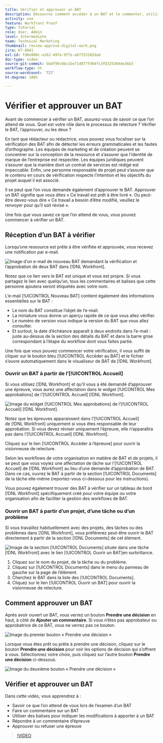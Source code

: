 ```yaml
---
title: Vérifier et approuver un BAT
description: Découvrez comment accéder à un BAT et le commenter, utiliser des balises pour indiquer les modifications nécessaires, répondre aux commentaires d’un BAT et prendre une décision sur un BAT dans  [!DNL Workfront].
activity: use
feature: Workfront Proof
type: Tutorial
role: User, Admin
level: Intermediate
team: Technical Marketing
thumbnail: review-approve-digital-work.png
jira: KT-8841
exl-id: fd6e008c-a162-49fa-9f7e-ab7333165dad
doc-type: video
source-git-commit: bbdf99c6bc1be714077fd94fc3f8325394de36b3
workflow-type: ht
source-wordcount: '727'
ht-degree: 100%

---
```


# Vérifier et approuver un BAT

Avant de commencer à vérifier un BAT, assurez-vous de savoir ce que l’on attend de vous. Quel est votre rôle dans le processus de relecture ? Vérifier le BAT, l’approuver, ou les deux ?

En tant que rédacteur ou rédactrice, vous pouvez vous focaliser sur la vérification des BAT afin de détecter les erreurs grammaticales et les fautes d’orthographe. Les équipes de marketing et de création peuvent se concentrer sur la conception de la ressource et s’assurer que l’identité de marque de l’entreprise est respectée. Les équipes juridiques peuvent s’assurer que la manière dont un contrat de services est rédigé est impeccable. Enfin, une personne responsable de projet peut s’assurer que le contenu en cours de vérification respecte l’intention et les objectifs du projet auquel il est associé.

Il se peut que l’on vous demande également d’approuver le BAT. Approuver un BAT signifie que vous dites « Ce travail est prêt à être livré ». Ou peut-être devez-vous dire « Ce travail a besoin d’être modifié, veuillez le renvoyer pour qu’il soit révisé ».

Une fois que vous savez ce que l’on attend de vous, vous pouvez commencer à vérifier un BAT.

## Réception d’un BAT à vérifier

Lorsqu’une ressource est prête à être vérifiée et approuvée, vous recevez une notification par e-mail.

![Image d’un e-mail de nouveau BAT demandant la vérification et l’approbation de deux BAT dans [!DNL  Workfront].](assets/new-proof-emails.png)

Notez que ce lien vers le BAT est unique et vous est propre. Si vous partagez le lien avec quelqu’un, tous les commentaires et balises que cette personne ajoutera seront étiquetés avec votre nom.

L’e-mail [!UICONTROL Nouveau BAT] contient également des informations essentielles sur le BAT :

* Le nom du BAT constitue l’objet de l’e-mail.
* La miniature vous donne un aperçu rapide de ce que vous allez vérifier.
* Le numéro de version vous indique la version du BAT que vous allez consulter.
* Et surtout, la date d’échéance apparaît à deux endroits dans l’e-mail : juste au-dessus de la section des détails du BAT et dans la barre grise correspondant à l’étape du workflow dont vous faites partie.

Une fois que vous pouvez commencer votre vérification, il vous suffit de cliquer sur le bouton bleu [!UICONTROL Accéder au BAT] et le fichier s’ouvre automatiquement dans le visualiseur de BAT de [!DNL Workfront].

### Ouvrir un BAT à partir de l’[!UICONTROL Accueil]

Si vous utilisez [!DNL Workfront] et qu’il vous a été demandé d’approuver une épreuve, vous aurez une affectation dans le widget [!UICONTROL Mes approbations] de l’[!UICONTROL Accueil] [!DNL Workfront].

![Image du widget [!UICONTROL Mes approbations] de l’[!UICONTROL Accueil] [!DNL Workfront].](assets/open-proof-from-home.png)

Notez que les épreuves apparaissent dans l’[!UICONTROL Accueil] de [!DNL Workfront] uniquement si vous êtes responsable de leur approbation. Si vous devez réviser uniquement l’épreuve, elle n’apparaîtra pas dans l’[!UICONTROL Accueil] [!DNL Workfront].

Cliquez sur le lien [!UICONTROL Accéder à l’épreuve] pour ouvrir la visionneuse de relecture.

Selon les workflows de votre organisation en matière de BAT et de projets, il se peut que vous voyiez une affectation de tâche sur l’[!UICONTROL Accueil] de [!DNL Workfront] au lieu d’une demande d’approbation de BAT. Dans ce cas, ouvrez le BAT à partir de la section [!UICONTROL Documents] de la tâche elle-même (reportez-vous ci-dessous pour les instructions).

Vous pouvez également trouver des BAT à vérifier sur un tableau de bord [!DNL Workfront] spécifiquement créé pour votre équipe ou votre organisation afin de faciliter la gestion des workflows de BAT.

### Ouvrir un BAT à partir d’un projet, d’une tâche ou d’un problème

Si vous travaillez habituellement avec des projets, des tâches ou des problèmes dans [!DNL Workfront], vous préférerez peut-être ouvrir le BAT directement à partir de la section [!DNL Documents] de cet élément.

![Image de la section [!UICONTROL Documents] située dans une tâche [!DNL  Workfront] avec le lien [!UICONTROL Ouvrir un BAT]en surbrillance.](assets/open-proof-from-documents.png)

1. Cliquez sur le nom du projet, de la tâche ou du problème.
2. Cliquez sur [!UICONTROL Documents] dans le menu du panneau de gauche sur la page de l’élément.
3. Cherchez le BAT dans la liste des [!UICONTROL Documents].
4. Cliquez sur le lien [!UICONTROL Ouvrir un BAT] pour ouvrir la visionneuse de relecture.

## Comment approuver un BAT

Après avoir ouvert un BAT, vous verrez un bouton **Prendre une décision** en haut, à côté de **Ajouter un commentaire**. Si vous n’êtes pas approbateur ou approbatrice de ce BAT, vous ne verrez pas ce bouton.

![Image du premier bouton « Prendre une décision »](assets/make-decision-1.png)

Lorsque vous êtes prêt ou prête à prendre une décision, cliquez sur le bouton **Prendre une décision** pour voir les options de décision qui s’offrent à vous. Sélectionnez votre choix, puis cliquez sur l’autre bouton **Prendre une décision** ci-dessous.

![Image du deuxième bouton « Prendre une décision »](assets/make-decision-2.png)

## Vérifier et approuver un BAT

Dans cette vidéo, vous apprendrez à :

* Savoir ce que l’on attend de vous lors de l’examen d’un BAT
* Faire un commentaire sur un BAT
* Utiliser des balises pour indiquer les modifications à apporter à un BAT
* Répondre à un commentaire d’épreuve
* Approuver ou refuser une épreuve

>[!VIDEO](https://video.tv.adobe.com/v/335141/?quality=12&learn=on&enablevpops=1)

<!--
#### Learn more
* Create and manage proof comments
* Make decisions on a proof
* Review a static proof
* Tag users to share a proof
* Notifications for proof comments and decisions
-->

<!--
#### Guides
* Reviewing proofs in [!DNL Workfront]
* -->
